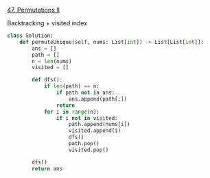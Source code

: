 [47. Permutations II](https://leetcode.com/problems/permutations-ii/)

Backtracking + visited index

```py
class Solution:
    def permuteUnique(self, nums: List[int]) -> List[List[int]]:
        ans = []
        path = []
        n = len(nums)
        visited = []

        def dfs():
            if len(path) == n:
                if path not in ans:
                    ans.append(path[:])
                return
            for i in range(n):
                if i not in visited:
                    path.append(nums[i])
                    visited.append(i)
                    dfs()
                    path.pop()
                    visited.pop()

        dfs()
        return ans
```

